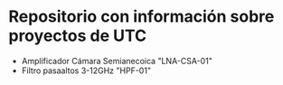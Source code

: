# Repositorio con información sobre proyectos de UTC

* Amplificador Cámara Semianecoica "LNA-CSA-01"
* Filtro pasaaltos 3-12GHz "HPF-01"
